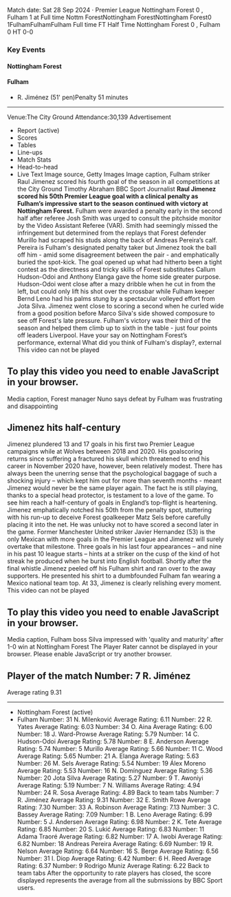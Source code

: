 Match date: Sat 28 Sep 2024
‧
Premier League
Nottingham Forest 0 , Fulham 1 at Full time
Nottm ForestNottingham ForestNottingham Forest0
1FulhamFulhamFulham
Full time
FT
Half Time Nottingham Forest 0 , Fulham 0
HT 0-0
### Key Events
#### Nottingham Forest
#### Fulham
-   R. Jiménez (51' pen)Penalty 51 minutes
___
Venue:The City Ground
Attendance:30,139
Advertisement
-   Report (active)
-   Scores
-   Tables
-   Line-ups
-   Match Stats
-   Head-to-head
-   Live Text
Image source, Getty Images
Image caption,
Fulham striker Raul Jimenez scored his fourth goal of the season in all competitions at the City Ground
Timothy Abraham
BBC Sport Journalist
**Raul Jimenez scored his 50th Premier League goal with a clinical penalty as Fulham’s impressive start to the season continued with victory at Nottingham Forest.**
Fulham were awarded a penalty early in the second half after referee Josh Smith was urged to consult the pitchside monitor by the Video Assistant Referee (VAR).
Smith had seemingly missed the infringement but determined from the replays that Forest defender Murillo had scraped his studs along the back of Andreas Pereira’s calf.
Pereira is Fulham's designated penalty taker but Jimenez took the ball off him - amid some disagreement between the pair - and emphatically buried the spot-kick.
The goal opened up what had hitherto been a tight contest as the directness and tricky skills of Forest substitutes Callum Hudson-Odoi and Anthony Elanga gave the home side greater purpose.
Hudson-Odoi went close after a mazy dribble when he cut in from the left, but could only lift his shot over the crossbar while Fulham keeper Bernd Leno had his palms stung by a spectacular volleyed effort from Jota Silva.
Jimenez went close to scoring a second when he curled wide from a good position before Marco Silva's side showed composure to see off Forest's late pressure.
Fulham's victory was their third of the season and helped them climb up to sixth in the table - just four points off leaders Liverpool.
Have your say on Nottingham Forest’s performance, external
What did you think of Fulham's display?, external
This video can not be played
## To play this video you need to enable JavaScript in your browser.
Media caption,
Forest manager Nuno says defeat by Fulham was frustrating and disappointing
## Jimenez hits half-century
Jimenez plundered 13 and 17 goals in his first two Premier League campaigns while at Wolves between 2018 and 2020.
His goalscoring returns since suffering a fractured his skull which threatened to end his career in November 2020 have, however, been relatively modest.
There has always been the unerring sense that the psychological baggage of such a shocking injury – which kept him out for more than seventh months - meant Jimenez would never be the same player again.
The fact he is still playing, thanks to a special head protector, is testament to a love of the game.
To see him reach a half-century of goals in England’s top-flight is heartening.
Jimenez emphatically notched his 50th from the penalty spot, stuttering with his run-up to deceive Forest goalkeeper Matz Sels before carefully placing it into the net.
He was unlucky not to have scored a second later in the game.
Former Manchester United striker Javier Hernandez (53) is the only Mexican with more goals in the Premier League and Jimenez will surely overtake that milestone.
Three goals in his last four appearances – and nine in his past 10 league starts – hints at a striker on the cusp of the kind of hot streak he produced when he burst into English football.
Shortly after the final whistle Jimenez peeled off his Fulham shirt and ran over to the away supporters.
He presented his shirt to a dumbfounded Fulham fan wearing a Mexico national team top. At 33, Jimenez is clearly relishing every moment.
This video can not be played
## To play this video you need to enable JavaScript in your browser.
Media caption,
Fulham boss Silva impressed with 'quality and maturity' after 1-0 win at Nottingham Forest
The Player Rater cannot be displayed in your browser. Please enable JavaScript or try another browser.
## Player of the match Number: 7 R. Jiménez
Average rating 9.31
___
-   Nottingham Forest (active)
-   Fulham
Number: 31 N. Milenković
Average Rating: 6.11
Number: 22 R. Yates
Average Rating: 6.03
Number: 34 O. Aina
Average Rating: 6.00
Number: 18 J. Ward-Prowse
Average Rating: 5.79
Number: 14 C. Hudson-Odoi
Average Rating: 5.78
Number: 8 E. Anderson
Average Rating: 5.74
Number: 5 Murillo
Average Rating: 5.66
Number: 11 C. Wood
Average Rating: 5.65
Number: 21 A. Elanga
Average Rating: 5.63
Number: 26 M. Sels
Average Rating: 5.54
Number: 19 Álex Moreno
Average Rating: 5.53
Number: 16 N. Domínguez
Average Rating: 5.36
Number: 20 Jota Silva
Average Rating: 5.27
Number: 9 T. Awoniyi
Average Rating: 5.19
Number: 7 N. Williams
Average Rating: 4.94
Number: 24 R. Sosa
Average Rating: 4.89
Back to team tabs
Number: 7 R. Jiménez
Average Rating: 9.31
Number: 32 E. Smith Rowe
Average Rating: 7.30
Number: 33 A. Robinson
Average Rating: 7.13
Number: 3 C. Bassey
Average Rating: 7.09
Number: 1 B. Leno
Average Rating: 6.99
Number: 5 J. Andersen
Average Rating: 6.98
Number: 2 K. Tete
Average Rating: 6.85
Number: 20 S. Lukić
Average Rating: 6.83
Number: 11 Adama Traoré
Average Rating: 6.82
Number: 17 A. Iwobi
Average Rating: 6.82
Number: 18 Andreas Pereira
Average Rating: 6.69
Number: 19 R. Nelson
Average Rating: 6.64
Number: 16 S. Berge
Average Rating: 6.56
Number: 31 I. Diop
Average Rating: 6.42
Number: 6 H. Reed
Average Rating: 6.37
Number: 9 Rodrigo Muniz
Average Rating: 6.22
Back to team tabs
After the opportunity to rate players has closed, the score displayed represents the average from all the submissions by BBC Sport users.